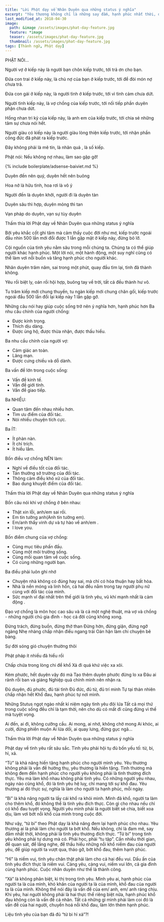 ```yaml
---
title: "Lời Phật dạy về Nhân Duyên qua những status ý nghĩa"
excerpt: "Yêu thương không chỉ là những say đắm, hạnh phúc nhất thời, đó là mối lương duyên trời se cho đôi lứa. Cùng lắng nghe những lời phật dạy về nhân duyên và thêm trân trọng hạnh phúc mình đang có bạn nhé!"
last_modified_at: 2018-04-30
image: 
  path: &image /assets/images/phat-day-feature.jpg
  feature: *image
  teaser: /assets/images/phat-day-feature.jpg
  thumbnail: /assets/images/phat-day-feature.jpg
tags: [Thành ngữ, Phật dạy]
---
```


PHẬT NÓI...

Người vợ ở kiếp này là người bạn chôn kiếp trước, tới trả ơn cho bạn.

Đứa con trai ở kiếp này, là chủ nợ của bạn ở kiếp trước, tới để đòi món nợ chưa trả.

Đứa con gái ở kiếp này, là người tình ở kiếp trước, tới vì tình cảm chưa dứt.

Người tình kiếp này, là vợ chồng của kiếp trước, tới nối tiếp phần duyên phận chưa dứt.

Hồng nhan tri kỷ của kiếp này, là anh em của kiếp trước, tới chia sẻ những tâm sự chưa nói hết.

Người giàu có kiếp này là người giàu lòng thiện kiếp trước, tới nhận phần công đức đã phát ra kiếp trước.

Đây không phải là mê tín, là nhân quả , là số kiếp.

Phật nói: Nếu không nợ nhau, làm sao gặp gỡ!

 
{% include boilerplate/adsense-baiviet.md %}

 

Duyên đến nên quý, duyên hết nên buông

Hoa nở là hữu tình, hoa rơi là vô ý

Người đến là duyên khởi, người đi là duyên tàn

Duyên sâu thì hợp, duyên mỏng thì tan

Vạn pháp do duyên, vạn sự tùy duyên

 

Thấm thía lời Phật dạy về Nhân Duyên qua những status ý nghĩa

 

Bởi yêu khắc cốt ghi tâm mà cảm thấy cuộc đời như mơ, kiếp trước ngoái đầu nhìn 500 lần mới đổi được 1 lần gặp mặt ở kiếp này, đừng bỏ lỡ.

 

Cội nguồn của tình yêu nằm sâu trong mỗi chúng ta. Chúng ta có thể giúp người khác hạnh phúc. Một lời nói, một hành động, một suy nghĩ cũng có thể làm vơi nỗi buồn và tăng hạnh phúc cho người khác.

 

Nhân duyên trăm năm, sai trong một phút, quay đầu tìm lại, tình đã thành không.
 
Yêu rồi biệt ly, oán rồi hội hợp, buông tay về trời, tất cả đều thành hư vô.
 
Tu trăm kiếp mới chung thuyền, tu ngàn kiếp mới chung chăn gối, kiếp trước ngoái đầu 500 lần đổi lại kiếp này 1 lần gặp gỡ.

Những câu nói hay giúp cuộc sống trở nên ý nghĩa hơn, hạnh phúc hơn
 Ba nhu cầu chính của người chồng:
- Được kính trọng.
- Thích dịu dàng.
- Được ủng hộ, được thừa nhận, được thấu hiểu.

 

 Ba nhu cầu chính của người vợ:
- Cảm giác an toàn.
- Lãng mạn.
- Được cưng chiều và dỗ dành.

 

 Ba vấn đề lớn trong cuộc sống:
- Vấn đề kinh tế.
- Vấn đề giới tính.
- Vấn đề giao tiếp.

 

Ba NHIỀU:
- Quan tâm đến nhau nhiều hơn.
- Tìm ưu điểm của đối tác.
- Nói nhiều chuyện tích cực.

Ba ÍT:
- Ít phàn nàn.
- Ít chỉ trích.
- Ít hiểu lầm.

 

 Bốn điều vợ chồng NÊN làm:
- Nghĩ về điều tốt của đối tác.
- Tán thưởng sở trường của đối tác.
- Thông cảm điều khó xử của đối tác.
- Bao dung khuyết điểm của đối tác.

 

Thấm thía lời Phật dạy về Nhân Duyên qua những status ý nghĩa

Bốn câu nói khi vợ chồng ở bên nhau:
- Thật xin lỗi, anh/em sai rồi.
- Em tin tưởng anh(Anh tin tưởng em).
- Em/anh thấy vinh dự và tự hào về anh/em .
- I love you.

 

Bốn điểm chung của vợ chồng:
- Cùng mục tiêu phấn đấu.
- Cùng một môi trường sống.
- Cùng mối quan tâm về cuộc sống.
- Có cùng những người bạn.

 

Ba điều phải luôn ghi nhớ
- Chuyện nhà không có đúng hay sai, mà chỉ có hòa thuận hay bất hòa.
- Nhà là nền móng và linh hồn, cả hai đều nằm trong tay người phụ nữ cùng với đối tác của mình.
- Sức mạnh vĩ đại nhất trên thế giới là tình yêu, vũ khí mạnh nhất là cảm động .

Đạo vợ chồng là môn học cao sâu và là cả một nghệ thuật, mà vợ và chồng - những người chủ gia đình - học cả đời cũng không xong.

 

 

Đừng trách, đừng buồn, đừng thở than
Đừng hờn, đừng giận, đừng ngỡ ngàng
Nhẹ nhàng chấp nhận điều ngang trái
Oán hận làm chi chuyện bẽ bàng.

 


Sự đời sóng gió chuyện thường thôi

Phật pháp ít nhiều đã hiểu rồi

Chấp chứa trong lòng chi để khổ
Xả đi quá khứ việc xa xôi.

 


Kém phước, hết duyên vậy đó mà
Tạo thêm duyên phước đừng lo xa
Đâu ai rảnh rỗi ban và giáng
Nghiệp quả chính mình nên nhận ra.

 


Đủ duyên, đủ phước, đủ tài tình
Đủ đức, đủ từ, đủ trí minh
Tự tại thản nhiên chấp nhận hết
Khổ đau, hạnh phúc tự nơi mình.

Những Stutus ngọt ngào nhất kỉ niệm ngày tình yêu đôi lứa
Tất cả mọi thứ trong cuộc sống đều chỉ là tạm thời, nên cho dù có mất đi cũng đừng vì thế mà tuyệt vọng.

 

Ai đến, ai đi, không cưỡng cầu.
Ai mong, ai nhớ, không chờ mong
Ai khóc, ai cười, đừng phiền muộn
Ai lừa dối, ai quay lưng, đừng gục ngã...

 

 Thấm thía lời Phật dạy về Nhân Duyên qua những status ý nghĩa

Phật dạy về tình yêu rất sâu sắc. Tình yêu phải hội tụ đủ bốn yếu tố: từ, bi, hỉ, xả.

   

“Từ” là khả năng hiến tặng hạnh phúc cho người mình yêu. Yêu thương không phải là vấn đề hưởng thụ, yêu thương là hiến tặng. Tình thương mà không đem đến hạnh phúc cho người yêu không phải là tình thương đích thực. Yêu mà làm khổ nhau không phải tình yêu. Có những người yêu nhau, ngày nào cũng khổ, đó là tình yêu hệ luỵ, chỉ mang tới sự khổ đau. Yêu thương ai đó thực sự, nghĩa là làm cho người ta hạnh phúc, mỗi ngày.

 

“Bi” là khả năng người ta lấy cái khổ ra khỏi mình. Mình đã khổ, người ta làm cho thêm khổ, đó không thể là tình yêu đích thực. Còn gì cho nhau nếu chỉ có khổ đau tuyệt vọng. Người yêu mình phải là người biết sẻ chia, biết xoa dịu, làm vơi bớt nỗi khổ của mình trong cuộc đời.

    

Như vậy, “từ bi” theo Phật dạy là khả năng đem lại hạnh phúc cho nhau. Yêu thương ai là phải làm cho người ta bớt khổ. Nếu không, chỉ là đam mê, say đắm nhất thời, không phải là tình yêu thương đích thực. “Từ bi” trong tình yêu không phải tự dưng mà có. Phải học, phải “tu tập”. Cần nhiều thời gian, để quan sát, để lắng nghe, để thấu hiểu những nỗi khổ niềm đau của người yêu, để giúp người ta vượt qua, tháo gỡ, bớt khổ đau, thêm hạnh phúc.

 

“Hỉ” là niềm vui, tình yêu chân thật phải làm cho cả hai đều vui. Dấu ấn của tình yêu đích thực là niềm vui. Càng yêu, càng vui, niềm vui lớn, cả gia đình cùng hạnh phúc. Cuộc nhân duyên như thế là thành công.

 

“Xả” là không phân biệt, kì thị trong tình yêu. Mình yêu ai, hạnh phúc của người ta là của mình, khó khăn của người ta là của mình, khổ đau của người ta là của mình. Không thể nói đây là vấn đề của em/ anh, em/ anh ráng chịu. Khi yêu, hai người không phải là hai thực thể riêng biệt nữa, hạnh phúc khổ đau không còn là vấn đề cá nhân. Tất cả những gì mình phải làm coi đó là vấn đề của hai người, chuyển hoá nỗi khổ đau, làm lớn thêm hạnh phúc.

 

Liệu tình yêu của bạn đã đủ “từ bi hỉ xả”?!